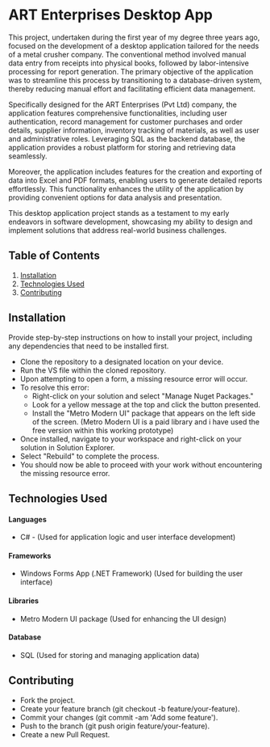# ART Enterprises Desktop App

This project, undertaken during the first year of my degree three years ago, focused on the development of a desktop application tailored for the needs of a metal crusher company. The conventional method involved manual data entry from receipts into physical books, followed by labor-intensive processing for report generation. The primary objective of the application was to streamline this process by transitioning to a database-driven system, thereby reducing manual effort and facilitating efficient data management.

Specifically designed for the ART Enterprises (Pvt Ltd) company, the application features comprehensive functionalities, including user authentication, record management for customer purchases and order details, supplier information, inventory tracking of materials, as well as user and administrative roles. Leveraging SQL as the backend database, the application provides a robust platform for storing and retrieving data seamlessly.

Moreover, the application includes features for the creation and exporting of data into Excel and PDF formats, enabling users to generate detailed reports effortlessly. This functionality enhances the utility of the application by providing convenient options for data analysis and presentation.

This desktop application project stands as a testament to my early endeavors in software development, showcasing my ability to design and implement solutions that address real-world business challenges.


## Table of Contents

1. [Installation](#installation)
2. [Technologies Used](#technologies-used)
3. [Contributing](#contributing)


## Installation

Provide step-by-step instructions on how to install your project, including any dependencies that need to be installed first.

- Clone the repository to a designated location on your device.
- Run the VS file within the cloned repository.
- Upon attempting to open a form, a missing resource error will occur.
- To resolve this error:
  - Right-click on your solution and select "Manage Nuget Packages."
  - Look for a yellow message at the top and click the button presented.
  - Install the "Metro Modern UI" package that appears on the left side of the screen. (Metro Modern UI is a paid library and i have used the free version within this working 
    prototype)
- Once installed, navigate to your workspace and right-click on your solution in Solution Explorer.
- Select "Rebuild" to complete the process.
- You should now be able to proceed with your work without encountering the missing resource error.


## Technologies Used

#### Languages

- C# - (Used for application logic and user interface development)

#### Frameworks

- Windows Forms App (.NET Framework) (Used for building the user interface)

#### Libraries

- Metro Modern UI package (Used for enhancing the UI design)

#### Database

- SQL (Used for storing and managing application data)


## Contributing

- Fork the project.
- Create your feature branch (git checkout -b feature/your-feature).
- Commit your changes (git commit -am 'Add some feature').
- Push to the branch (git push origin feature/your-feature).
- Create a new Pull Request.


